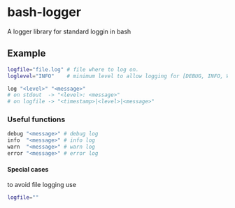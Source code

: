 # bash-logger
A logger library for standard loggin in bash

## Example

```bash
logfile="file.log" # file where to log on.
loglevel="INFO"    # minimum level to allow logging for [DEBUG, INFO, WARN, ERROR].

log "<level>" "<message>"
# on stdout  -> "<level>: <message>"
# on logfile -> "<timestamp>|<level>|<message>"
```

### Useful functions

```bash
debug "<message>" # debug log
info  "<message>" # info log
warn  "<message>" # warn log
error "<message>" # error log
```

#### Special cases

to avoid file logging use
```bash
logfile=""
```
